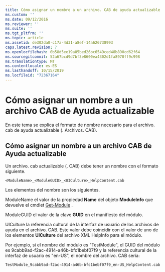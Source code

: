 ```yaml
---
title: Cómo asignar un nombre a un archivo. CAB de ayuda actualizable | Microsoft Docs
ms.custom: ''
ms.date: 09/12/2016
ms.reviewer: ''
ms.suite: ''
ms.tgt_pltfrm: ''
ms.topic: article
ms.assetid: de302da0-c17a-4d31-a8ef-14a626738993
caps.latest.revision: 7
ms.openlocfilehash: 0b58d5ee19a85bed26bc6549ced48b890cd62f64
ms.sourcegitcommit: 52a67bcd9d7bf3e8600ea4302d1fa8970ff9c998
ms.translationtype: MT
ms.contentlocale: es-ES
ms.lasthandoff: 10/15/2019
ms.locfileid: "72367164"
---
```

# <a name="how-to-name-an-updatable-help-cab-file"></a>Cómo asignar un nombre a un archivo CAB de Ayuda actualizable

En este tema se explica el formato de nombre necesario para el archivo. cab de ayuda actualizable (. Archivos. CAB).

## <a name="how-to-name-an-updatable-help-cab-file"></a>Cómo asignar un nombre a un archivo CAB de Ayuda actualizable

Un archivo. cab actualizable (. CAB) debe tener un nombre con el formato siguiente.

`<ModuleName>_<ModuleGUID>_<UICulture>_HelpContent.cab`

Los elementos del nombre son los siguientes.

ModuleName el valor de la propiedad **Name** del objeto **ModuleInfo** que devuelve el cmdlet [Get-Module](/powershell/module/Microsoft.PowerShell.Core/Get-Module) .

ModuleGUID el valor de la clave **GUID** en el manifiesto del módulo.

UICulture la referencia cultural de la interfaz de usuario de los archivos de ayuda en el archivo. CAB. Este valor debe coincidir con el valor de uno de los elementos **UICulture** del archivo XML HelpInfo para el módulo.

Por ejemplo, si el nombre del módulo es "TestModule", el GUID del módulo es 9cabb9ad-f2ac-4914-a46b-bfc1bebf07f9 y la referencia cultural de la interfaz de usuario es "en-US", el nombre del archivo. CAB sería:

`TestModule_9cabb9ad-f2ac-4914-a46b-bfc1bebf07f9_en-US_HelpContent.cab`